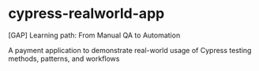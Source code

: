 # cypress-realworld-app

[GAP] Learning path: From Manual QA to Automation

A payment application to demonstrate real-world usage of Cypress testing methods, patterns, and workflows

